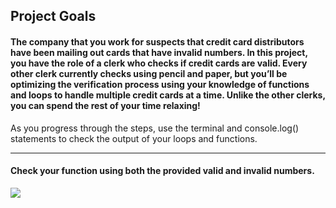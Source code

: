 ## Project Goals

#### The company that you work for suspects that credit card distributors have been mailing out cards that have invalid numbers. In this project, you have the role of a clerk who checks if credit cards are valid. Every other clerk currently checks using pencil and paper, but you’ll be optimizing the verification process using your knowledge of functions and loops to handle multiple credit cards at a time. Unlike the other clerks, you can spend the rest of your time relaxing!

As you progress through the steps, use the terminal and console.log() statements to check the output of your loops and functions.

---
#### Check your function using both the provided valid and invalid numbers.
 ![](https://content.codecademy.com/PRO/independent-practice-projects/credit-card-checker/diagrams/cc%20validator%20diagram%201.svg?_gl=1*z3dnzi*_ga*MTIxMjE2OTY2Ni4xNjUyMDUzMjA2*_ga_3LRZM6TM9L*MTY1NzE2ODU3MC4xMzguMS4xNjU3MTY4NjA0LjI2)